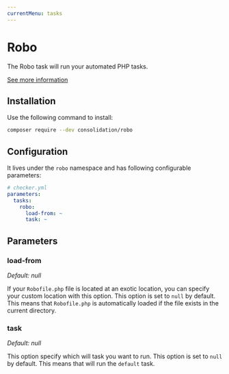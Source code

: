 ```yaml
---
currentMenu: tasks
---
```


# Robo

The Robo task will run your automated PHP tasks.

[See more information](http://robo.li/)

## Installation

Use the following command to install:

```bash
composer require --dev consolidation/robo
```

## Configuration

It lives under the `robo` namespace and has following configurable parameters:

```yaml
# checker.yml
parameters:
  tasks:
    robo:
      load-from: ~
      task: ~
```

## Parameters

### load-from

*Default: null*

If your `Robofile.php` file is located at an exotic location,
you can specify your custom location with this option.
This option is set to `null` by default.
This means that `Robofile.php` is automatically loaded
if the file exists in the current directory.

### task

*Default: null*

This option specify which will task you want to run.
This option is set to `null` by default.
This means that will run the `default` task.
